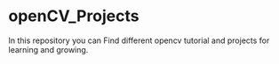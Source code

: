 # openCV_Projects
In this repository you can Find different opencv tutorial and projects for learning and growing.
